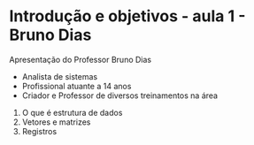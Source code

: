 # Introdução e objetivos - aula 1 - Bruno Dias

Apresentação do Professor Bruno Dias
- Analista de sistemas 
- Profissional atuante a 14 anos
- Criador e Professor de diversos treinamentos na área

1. O que é estrutura de dados
2. Vetores e matrizes
3. Registros